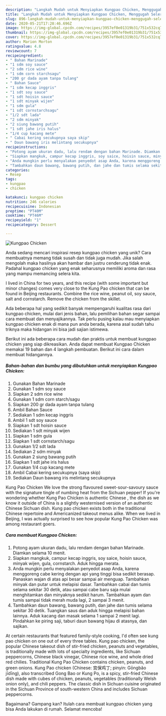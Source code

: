 ```yaml
---
description: "Langkah Mudah untuk Menyiapkan Kungpao Chicken, Menggugah Selera"
title: "Langkah Mudah untuk Menyiapkan Kungpao Chicken, Menggugah Selera"
slug: 896-langkah-mudah-untuk-menyiapkan-kungpao-chicken-menggugah-selera
date: 2020-05-21T17:28:46.696Z
image: https://img-global.cpcdn.com/recipes/3957ef0e01319b31/751x532cq70/kungpao-chicken-foto-resep-utama.jpg
thumbnail: https://img-global.cpcdn.com/recipes/3957ef0e01319b31/751x532cq70/kungpao-chicken-foto-resep-utama.jpg
cover: https://img-global.cpcdn.com/recipes/3957ef0e01319b31/751x532cq70/kungpao-chicken-foto-resep-utama.jpg
author: Marion Morton
ratingvalue: 4.8
reviewcount: 7
recipeingredient:
- " Bahan Marinade"
- "1 sdm soy sauce"
- "2 sdm rice wine"
- "1 sdm corn starchsagu"
- "200 gr dada ayam tanpa tulang"
- " Bahan Sauce"
- "1 sdm kecap inggris"
- "1 sdt soy sauce"
- "1 sdt hoisin sauce"
- "1 sdt minyak wijen"
- "1 sdm gula"
- "1 sdt cornstarchsagu"
- "1/2 sdt lada"
- "2 sdm minyak"
- "2 siung bawang putih"
- "1 sdt jahe iris halus"
- "1/4 cup kacang mete"
- " Cabai kering secukupnya saya skip"
- " Daun bawang iris melintang secukupnya"
recipeinstructions:
- "Potong ayam ukuran dadu, lalu rendam dengan bahan Marinade. Diamkan selama 10 menit."
- "Siapkan mangkuk, campur kecap inggris, soy saice, hoisin sauce, minyak wijen, gula, cornstarch. Aduk hingga merata."
- "Anda mungkin perlu menyalakan penyedot asap Anda, karena menggoreng cabe kering dengan api yang tinggi bisa sedikit berasap. Panaskan wajan di atas api besar sampai air menguap. Tambahkan minyak dan putar untuk melapisi dasar. Tambahkan cabai dan tumis selama sekitar 30 detik, atau sampai cabe baru saja mulai menghitamkan dan minyaknya sedikit harum. Tambahkan ayam dan tumis sampai tidak merah muda lagi, 2 sampai 3 menit."
- "Tambahkan daun bawang, bawang putih, dan jahe dan tumis selama sekitar 30 detik. Tuangkan saus dan aduk hingga melapisi bahan lainnya. Aduk kacang dan masak selama 1 sampai 2 menit lagi. Pindahkan ke piring saji, taburi daun bawang hijau di atasnya, dan sajikan."
categories:
- Resep
tags:
- kungpao
- chicken

katakunci: kungpao chicken 
nutrition: 246 calories
recipecuisine: Indonesian
preptime: "PT40M"
cooktime: "PT46M"
recipeyield: "1"
recipecategory: Dessert

---
```



![Kungpao Chicken](https://img-global.cpcdn.com/recipes/3957ef0e01319b31/751x532cq70/kungpao-chicken-foto-resep-utama.jpg)

Anda sedang mencari inspirasi resep kungpao chicken yang unik? Cara membuatnya memang tidak susah dan tidak juga mudah. Jika salah mengolah maka hasilnya akan hambar dan justru cenderung tidak enak. Padahal kungpao chicken yang enak seharusnya memiliki aroma dan rasa yang mampu memancing selera kita.

I lived in China for two years, and this recipe (with some important but minor changes) comes very close to the Kung Pao chicken that can be found in Beijing restaurants. Combine the rice wine, peanut oil, soy sauce, salt and cornstarch. Remove the chicken from the skillet.

Ada beberapa hal yang sedikit banyak mempengaruhi kualitas rasa dari kungpao chicken, mulai dari jenis bahan, lalu pemilihan bahan segar sampai cara membuat dan menyajikannya. Tak perlu pusing kalau mau menyiapkan kungpao chicken enak di mana pun anda berada, karena asal sudah tahu triknya maka hidangan ini bisa jadi sajian istimewa.


Berikut ini ada beberapa cara mudah dan praktis untuk membuat kungpao chicken yang siap dikreasikan. Anda dapat membuat Kungpao Chicken memakai 19 bahan dan 4 langkah pembuatan. Berikut ini cara dalam membuat hidangannya.

<!--inarticleads1-->

##### Bahan-bahan dan bumbu yang dibutuhkan untuk menyiapkan Kungpao Chicken:

1. Gunakan  Bahan Marinade
1. Gunakan 1 sdm soy sauce
1. Siapkan 2 sdm rice wine
1. Gunakan 1 sdm corn starch/sagu
1. Siapkan 200 gr dada ayam tanpa tulang
1. Ambil  Bahan Sauce
1. Sediakan 1 sdm kecap inggris
1. Ambil 1 sdt soy sauce
1. Siapkan 1 sdt hoisin sauce
1. Sediakan 1 sdt minyak wijen
1. Siapkan 1 sdm gula
1. Siapkan 1 sdt cornstarch/sagu
1. Gunakan 1/2 sdt lada
1. Sediakan 2 sdm minyak
1. Gunakan 2 siung bawang putih
1. Siapkan 1 sdt jahe iris halus
1. Gunakan 1/4 cup kacang mete
1. Ambil  Cabai kering secukupnya (saya skip)
1. Sediakan  Daun bawang iris melintang secukupnya


Kung Pao Chicken We love the strong flavoured sweet-sour-savoury sauce with the signature tingle of numbing heat from the Sichuan pepper! If you&#39;re wondering whether Kung Pao Chicken is authentic Chinese , the dish as we know it outside of China is a slightly westernised version of an authentic Chinese Sichuan dish. Kung pao chicken exists both in the traditional Chinese repertoire and Americanized takeout menus alike. When we lived in Beijing, I was actually surprised to see how popular Kung Pao Chicken was among restaurant goers. 

<!--inarticleads2-->

##### Cara membuat Kungpao Chicken:

1. Potong ayam ukuran dadu, lalu rendam dengan bahan Marinade. Diamkan selama 10 menit.
1. Siapkan mangkuk, campur kecap inggris, soy saice, hoisin sauce, minyak wijen, gula, cornstarch. Aduk hingga merata.
1. Anda mungkin perlu menyalakan penyedot asap Anda, karena menggoreng cabe kering dengan api yang tinggi bisa sedikit berasap. Panaskan wajan di atas api besar sampai air menguap. Tambahkan minyak dan putar untuk melapisi dasar. Tambahkan cabai dan tumis selama sekitar 30 detik, atau sampai cabe baru saja mulai menghitamkan dan minyaknya sedikit harum. Tambahkan ayam dan tumis sampai tidak merah muda lagi, 2 sampai 3 menit.
1. Tambahkan daun bawang, bawang putih, dan jahe dan tumis selama sekitar 30 detik. Tuangkan saus dan aduk hingga melapisi bahan lainnya. Aduk kacang dan masak selama 1 sampai 2 menit lagi. Pindahkan ke piring saji, taburi daun bawang hijau di atasnya, dan sajikan.


At certain restaurants that featured family-style cooking, I&#39;d often see kung pao chicken on one out of every three tables. Kung pao chicken, the popular Chinese takeout dish of stir-fried chicken, peanuts and vegetables, is traditionally made with lots of specialty ingredients, like Sichuan peppercorns, Chinese black vinegar, Chinese rice wine, and whole dried red chilies. Traditional Kung Pao Chicken contains chicken, peanuts, and green onions. Kung Pao chicken (Chinese: 宫保鸡丁; pinyin: Gōngbǎo jīdīng), also transcribed Gong Bao or Kung Po, is a spicy, stir-fried Chinese dish made with cubes of chicken, peanuts, vegetables (traditionally Welsh onion only), and chili peppers. The classic dish in Sichuan cuisine originated in the Sichuan Province of south-western China and includes Sichuan peppercorns. 

Bagaimana? Gampang kan? Itulah cara membuat kungpao chicken yang bisa Anda lakukan di rumah. Selamat mencoba!
